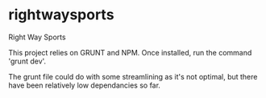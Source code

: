 # rightwaysports
Right Way Sports

This project relies on GRUNT and NPM. Once installed, run the command 'grunt dev'.

The grunt file could do with some streamlining as it's not optimal, but there have been relatively low dependancies so far. 
